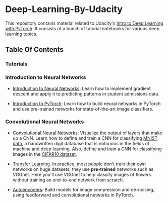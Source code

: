 # Deep-Learning-By-Udacity

This repository contains material related to Udacity's [Intro to Deep Learning with PyTorch](https://www.udacity.com/course/deep-learning-pytorch--ud188). It consists of a bunch of tutorial notebooks for various deep learning topics. 


## Table Of Contents

### Tutorials

### Introduction to Neural Networks

* [Introduction to Neural Networks](https://github.com/shrikantnaidu/Deep-Learning-By-Udacity/tree/master/introduction_to_neural_networks): Learn how to implement gradient descent and apply it to predicting patterns in student admissions data.

* [Introduction to PyTorch](https://github.com/shrikantnaidu/Deep-Learning-By-Udacity/tree/master/introduction_to_pytorch): Learn how to build neural networks in PyTorch and use pre-trained networks for state-of-the-art image classifiers.

### Convolutional Neural Networks

* [Convolutional Neural Networks](https://github.com/shrikantnaidu/Deep-Learning-By-Udacity/tree/master/convolutional_neural_networks): Visualize the output of layers that make up a CNN. Learn how to define and train a CNN for classifying [MNIST data](https://en.wikipedia.org/wiki/MNIST_database), a handwritten digit database that is notorious in the fields of machine and deep learning. Also, define and train a CNN for classifying images in the [CIFAR10 dataset](https://www.cs.toronto.edu/~kriz/cifar.html).

* [Transfer Learning](https://github.com/shrikantnaidu/Deep-Learning-By-Udacity/tree/master/transfer_learning). In practice, most people don't train their own networks on huge datasets; they use **pre-trained** networks such as VGGnet. Here you'll use VGGnet to help classify images of flowers without training an end-to-end network from scratch.  

* [Autoencoders](https://github.com/udacity/deep-learning-v2-pytorch/tree/master/autoencoder): Build models for image compression and de-noising, using feedforward and convolutional networks in PyTorch.
